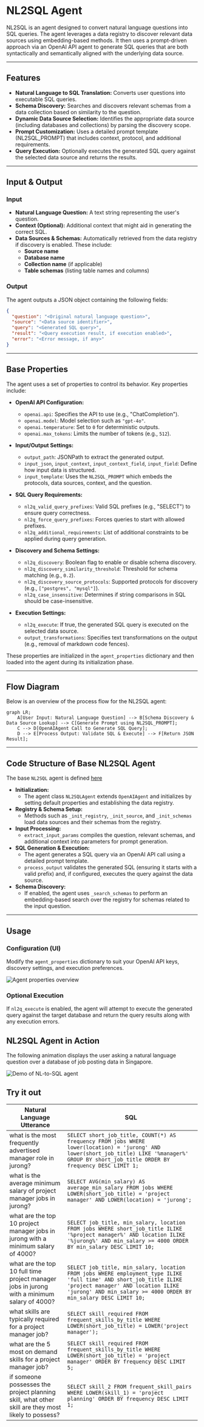 # NL2SQL Agent

NL2SQL is an agent designed to convert natural language questions into SQL queries. The agent leverages a data registry to discover relevant data sources using embedding-based methods. It then uses a prompt-driven approach via an OpenAI API agent to generate SQL queries that are both syntactically and semantically aligned with the underlying data source.

---

## Features

- **Natural Language to SQL Translation:** Converts user questions into executable SQL queries.
- **Schema Discovery:** Searches and discovers relevant schemas from a data collection based on similarity to the question.
- **Dynamic Data Source Selection:** Identifies the appropriate data source (including databases and collections) by parsing the discovery scope.
- **Prompt Customization:** Uses a detailed prompt template (NL2SQL_PROMPT) that includes context, protocol, and additional requirements.
- **Query Execution:** Optionally executes the generated SQL query against the selected data source and returns the results.

---

## Input & Output

### Input

- **Natural Language Question:** A text string representing the user's question.
- **Context (Optional):** Additional context that might aid in generating the correct SQL.
- **Data Sources & Schemas:** Automatically retrieved from the data registry if discovery is enabled. These include:
  - **Source name**
  - **Database name**
  - **Collection name** (if applicable)
  - **Table schemas** (listing table names and columns)

### Output

The agent outputs a JSON object containing the following fields:

```json
{
  "question": "<Original natural language question>",
  "source": "<Data source identifier>",
  "query": "<Generated SQL query>",
  "result": "<Query execution result, if execution enabled>",
  "error": "<Error message, if any>"
}
```

---

## Base Properties

The agent uses a set of properties to control its behavior. Key properties include:

- **OpenAI API Configuration:**
  - `openai.api`: Specifies the API to use (e.g., "ChatCompletion").
  - `openai.model`: Model selection such as `"gpt-4o"`.
  - `openai.temperature`: Set to `0` for deterministic outputs.
  - `openai.max_tokens`: Limits the number of tokens (e.g., `512`).

- **Input/Output Settings:**
  - `output_path`: JSONPath to extract the generated output.
  - `input_json`, `input_context`, `input_context_field`, `input_field`: Define how input data is structured.
  - `input_template`: Uses the `NL2SQL_PROMPT` which embeds the protocols, data sources, context, and the question.

- **SQL Query Requirements:**
  - `nl2q_valid_query_prefixes`: Valid SQL prefixes (e.g., "SELECT") to ensure query correctness.
  - `nl2q_force_query_prefixes`: Forces queries to start with allowed prefixes.
  - `nl2q_additional_requirements`: List of additional constraints to be applied during query generation.

- **Discovery and Schema Settings:**
  - `nl2q_discovery`: Boolean flag to enable or disable schema discovery.
  - `nl2q_discovery_similarity_threshold`: Threshold for schema matching (e.g., `0.2`).
  - `nl2q_discovery_source_protocols`: Supported protocols for discovery (e.g., `["postgres", "mysql"]`).
  - `nl2q_case_insensitive`: Determines if string comparisons in SQL should be case-insensitive.

- **Execution Settings:**
  - `nl2q_execute`: If true, the generated SQL query is executed on the selected data source.
  - `output_transformations`: Specifies text transformations on the output (e.g., removal of markdown code fences).

These properties are initialized in the `agent_properties` dictionary and then loaded into the agent during its initialization phase.

---

## Flow Diagram

Below is an overview of the process flow for the NL2SQL agent:

```mermaid
graph LR;
    A[User Input: Natural Language Question] --> B[Schema Discovery & Data Source Lookup] --> C[Generate Prompt using NL2SQL_PROMPT];
    C --> D[OpenAIAgent Call to Generate SQL Query];
    D --> E[Process Output: Validate SQL & Execute] --> F[Return JSON Result];
```

---

## Code Structure of Base NL2SQL Agent

The base `NL2SQL` agent is defined [here](https://github.com/rit-git/blue/blob/dev/lib/blue/agents/nl2q.py)

- **Initialization:**
  - The agent class `NL2SQLAgent` extends `OpenAIAgent` and initializes by setting default properties and establishing the data registry.
- **Registry & Schema Setup:**
  - Methods such as `_init_registry`, `_init_source`, and `_init_schemas` load data sources and their schemas from the registry.
- **Input Processing:**
  - `extract_input_params` compiles the question, relevant schemas, and additional context into parameters for prompt generation.
- **SQL Generation & Execution:**
  - The agent generates a SQL query via an OpenAI API call using a detailed prompt template.
  - `process_output` validates the generated SQL (ensuring it starts with a valid prefix) and, if configured, executes the query against the data source.
- **Schema Discovery:**
  - If enabled, the agent uses `_search_schemas` to perform an embedding-based search over the registry for schemas related to the input question.

---

## Usage

### Configuration (UI)

Modify the `agent_properties` dictionary to suit your OpenAI API keys, discovery settings, and execution preferences. 

![Agent properties overview](/docs/images/nl2sql-agent-properties.gif)


### Optional Execution

If `nl2q_execute` is enabled, the agent will attempt to execute the generated query against the target database and return the query results along with any execution errors.

## NL2SQL Agent in Action

The following animation displays the user asking a natural language question over a database of job posting data in Singapore. 

![Demo of NL-to-SQL agent](/docs/images/blue-zero-nl2sql.gif)

## Try it out

| **Natural Language Utterance** | **SQL** |
|--------------------------------|---------|
| what is the most frequently advertised manager role in jurong? | ```SELECT short_job_title, COUNT(*) AS frequency FROM jobs WHERE lower(location) = 'jurong' AND lower(short_job_title) LIKE '%manager%' GROUP BY short_job_title ORDER BY frequency DESC LIMIT 1;``` |
| what is the average minimum salary of project manager jobs in jurong? | ```SELECT AVG(min_salary) AS average_min_salary FROM jobs WHERE LOWER(short_job_title) = 'project manager' AND LOWER(location) = 'jurong';``` |
| what are the top 10 project manager jobs in jurong with a minimum salary of 4000? | ```SELECT job_title, min_salary, location FROM jobs WHERE short_job_title ILIKE '%project manager%' AND location ILIKE '%jurong%' AND min_salary >= 4000 ORDER BY min_salary DESC LIMIT 10;``` |
| what are the top 10 full time project manager jobs in jurong with a minimum salary of 4000? | ```SELECT job_title, min_salary, location FROM jobs WHERE employment_type ILIKE 'full time' AND short_job_title ILIKE 'project manager' AND location ILIKE 'jurong' AND min_salary >= 4000 ORDER BY min_salary DESC LIMIT 10;``` |
| what skills are typically required for a project manager job? | ```SELECT skill_required FROM frequent_skills_by_title WHERE LOWER(short_job_title) = LOWER('project manager');``` |
| what are the 5 most on demand skills for a project manager job? | ```SELECT skill_required FROM frequent_skills_by_title WHERE LOWER(short_job_title) = 'project manager' ORDER BY frequency DESC LIMIT 5;``` |
| if someone possesses the project planning skill, what other skill are they most likely to possess? | ```SELECT skill_2 FROM frequent_skill_pairs WHERE LOWER(skill_1) = 'project planning' ORDER BY frequency DESC LIMIT 1;``` |
